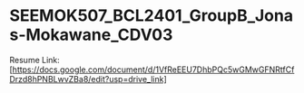 # SEEMOK507_BCL2401_GroupB_Jonas-Mokawane_CDV03

Resume Link: [https://docs.google.com/document/d/1VfReEEU7DhbPQc5wGMwGFNRtfCfDrzd8hPNBLwvZBa8/edit?usp=drive_link]

